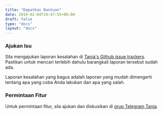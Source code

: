 ```yaml
---
title: "Dapatkan Bantuan"
date: 2019-02-04T19:47:55+08:00
draft: false
type: "docs"
layout: "docs"
---
```


### Ajukan Isu

Sila mengajukan laporan kesalahan di [Tania's Github issue trackers](https://github.com/Tanibox/tania-core/issues). Pastikan untuk mencari terlebih dahulu barangkali laporan tersebut sudah ada.

Laporan kesalahan yang bagus adalah laporan yang mudah dimengerti tentang apa yang coba Anda lakukan dan apa yang salah.

### Permintaan Fitur

Untuk permintaan fitur, sila ajukan dan diskusikan di [grup Telegram Tania](https://t.me/usetania).